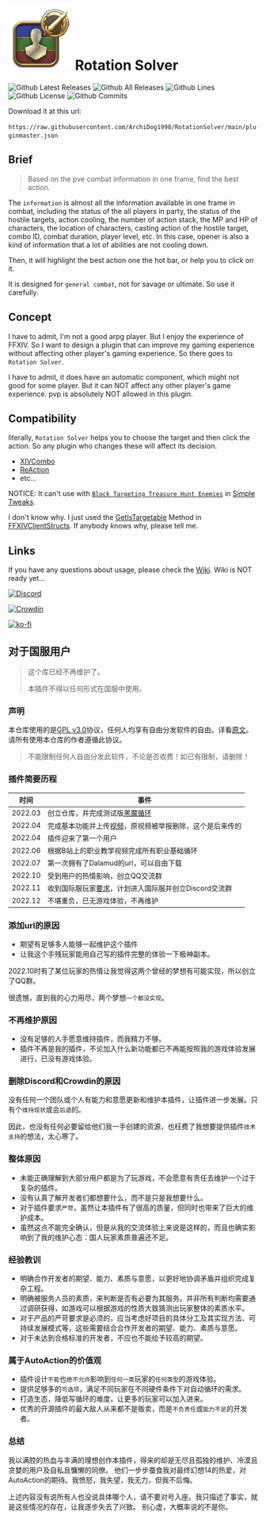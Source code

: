 
# [![](docs/RotationSolverIcon_128.png)](https://archidog1998.github.io/RotationSolver/#/) **Rotation Solver**

![Github Latest Releases](https://img.shields.io/github/downloads/ArchiDog1998/RotationSolver/latest/total.svg?style=for-the-badge)
![Github All Releases](https://img.shields.io/github/downloads/ArchiDog1998/RotationSolver/total.svg?style=for-the-badge)
![Github Lines](https://img.shields.io/tokei/lines/github/ArchiDog1998/RotationSolver?style=for-the-badge)
![Github License](https://img.shields.io/github/license/ArchiDog1998/RotationSolver.svg?label=License&style=for-the-badge)
![Github Commits](https://img.shields.io/github/commits-since/ArchiDog1998/RotationSolver/latest/main?style=for-the-badge)

Download it at this url:

`https://raw.githubusercontent.com/ArchiDog1998/RotationSolver/main/pluginmaster.json`

## Brief

> Based on the pve combat information in one frame, find the best action.

The `information` is almost all the information available in one frame in combat, including the status of the all players in party, the status of the hostile targets, action cooling, the number of action stack, the MP and HP of characters, the location of characters, casting action of the hostile target, combo ID, combat duration, player level, etc. In this case, opener is also a kind of information that a lot of abilities are not cooling down.

Then, it will highlight the best action one the hot bar, or help you to click on it.

It is designed for `general combat`, not for savage or ultimate. So use it carefully.

## Concept

I have to admit, I'm not a good arpg player. But I enjoy the experience of FFXIV. So I want to design a plugin that can improve my gaming experience without affecting other player's gaming experience. So there goes to `Rotation Solver`. 

I have to admit, it does have an automatic component, which might not good for some player. But it can NOT affect any other player's game experience. pvp is absolutely NOT allowed in this plugin.

## Compatibility

literally, `Rotation Solver` helps you to choose the target and then click the action. So any plugin who changes these will affect its decision. 

- [XIVCombo](https://github.com/daemitus/XIVComboPlugin)
- [ReAction](https://github.com/UnknownX7/ReAction)
- etc...

NOTICE: It can't use with [`Block Targeting Treasure Hunt Enemies`](https://github.com/Caraxi/SimpleTweaksPlugin/blob/7e94915afa17ea873d48be2c469ebdaddd2e5200/Tweaks/TreasureHuntTargets.cs) in [Simple Tweaks](https://github.com/Caraxi/SimpleTweaksPlugin). 

I don't know why. I just used the [GetIsTargetable](https://github.com/aers/FFXIVClientStructs/blob/c554a586c4649a472433734b45c59a4bc4979ead/FFXIVClientStructs/FFXIV/Client/Game/Object/GameObject.cs#L71) Method in [FFXIVClientStructs](https://github.com/aers/FFXIVClientStructs). If anybody knows why, please tell me.

## Links

If you have any questions about usage, please check the [Wiki](https://archidog1998.github.io/RotationSolver/#/). Wiki is NOT ready yet...

[![Discord](https://discordapp.com/api/guilds/1064448004498653245/embed.png?style=banner2)](https://discord.gg/4fECHunam9)

[![Crowdin](https://badges.crowdin.net/badge/light/crowdin-on-dark.png)](https://crowdin.com/project/rotationsolver)

[![ko-fi](https://ko-fi.com/img/githubbutton_sm.svg)](https://ko-fi.com/H2H5IW7GS)

## 对于国服用户

> 这个库已经不再维护了。
>
> 本插件不得以任何形式在国服中使用。

### 声明
本仓库使用的是[GPL v3.0](https://www.gnu.org/licenses/gpl-3.0.en.html)协议，任何人均享有自由分发软件的自由。详看[原文](https://github.com/ArchiDog1998/XIVAutoAction/blob/main/LICENSE#L23-L27)。请所有使用本仓库的作者遵循此协议。

> 不能限制任何人自由分发此软件，不论是否收费！如已有限制，请删除！

### 插件简要历程

| 时间 | 事件 |
| --- | --- |
|2022.03|创立仓库，并完成测试版[黑魔循环](https://www.bilibili.com/video/BV1Ea41147eM/)|
|2022.04|完成基本功能并上传[视频](https://www.bilibili.com/video/BV1ot4y1x7dL/)，原视频被举报删除，这个是后来传的|
|2022.04|插件迎来了第一个用户|
|2022.06|根据B站上的职业教学视频完成所有职业基础循环|
|2022.07|第一次拥有了Dalamud的url，可以自由下载|
|2022.10|受到用户的热情影响，创立QQ交流群|
|2022.11|收到国际服玩家[要求](https://github.com/ArchiDog1998/XIVAutoAction/issues/14)，计划进入国际服并创立Discord交流群|
|2022.12|不堪重负，已无游戏体验，不再维护|

### 添加url的原因

- 期望有足够多人能够一起维护这个插件
- 让我这个手残玩家能用自己写的插件完整的体验一下极神副本。

2022.10时有了某位玩家的热情让我觉得这两个曾经的梦想有可能实现，所以创立了QQ群。

很遗憾，直到我的心力用尽，两个梦想`一个都没实现`。

### 不再维护原因

- 没有足够的人手愿意维持插件，而我精力不够。
- 插件不再是我的插件，不论加入什么新功能都已不再能按照我的游戏体验发展进行，已没有游戏体验。

### 删除Discord和Crowdin的原因

没有任何一个团队或个人有能力和意愿更新和维护本插件，让插件进一步发展。只有个`维持现状`或会`后退`的。

因此，也没有任何必要留给他们我一手创建的资源，也枉费了我想要提供插件`技术支持`的想法，太心寒了。

### 整体原因

- 未能正确理解到大部分用户都是为了玩游戏，不会愿意有责任去维护一个过于复杂的插件。
- 没有认真了解开发者们都想要什么，而不是只是我想要什么。
- 对于插件要求`严苛`，虽然让本插件有了很高的质量，但同时也带来了巨大的维护成本。
- 虽然这点不能完全确认，但是从我的交流体验上来说是这样的，而且也确实影响到了我的维护心态：国人玩家素质普遍还不足。

### 经验教训
- 明确合作开发者的期望、能力、素质与意愿，以更好地协调矛盾并组织完成复杂工程。
- 明确被服务人员的素质，来判断是否有必要为其服务。并非所有判断均需要通过调研获得，如游戏可以根据游戏的性质大致猜测出玩家整体的素质水平。
- 对于产品的严苛要求是必须的，应当考虑好项目的具体分工及其实现方法、可持续发展模式等，这些需要结合合作开发者的期望、能力、素质与意愿。
- 对于未达到合格标准的开发者，不应也不能给予较高的期望。

### 属于AutoAction的价值观

- 插件设计`不能`也`绝不允许`影响到`任何一类`玩家的`任何类型`的游戏体验。
- 提供足够多的`可选项`，满足不同玩家在不同硬件条件下对自动循环的需求。
- 打造生态，降低写循环的难度，让更多的玩家可以加入进来。
- 优秀的开源插件的最大敌人从来都不是贩卖，而是`不负责任`或`能力不足`的开发者。

### 总结

我以满腔的热血与丰满的理想创作本插件，得来的却是无尽且孤独的维护、冷漠且贪婪的用户及自私且慵懒的同僚。
他们一步步蚕食我对最终幻想14的热爱，对AutoAction的期待。我愤怒，我失望，我无力，但我不后悔。

上述内容没有说所有人也没说具体哪个人，请不要对号入座。我只描述了事实，就是这些情况的存在，让我逐步失去了兴致。
别心虚，大概率说的不是你。
